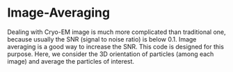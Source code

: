 # Image-Averaging
Dealing with Cryo-EM image is much more complicated than traditional one, because usually the SNR (signal to noise ratio) is below 0.1. Image averaging is a good way to increase the SNR. This code is designed for this purpose. Here, we consider the 3D orientation of particles (among each image) and average the particles of interest. 
